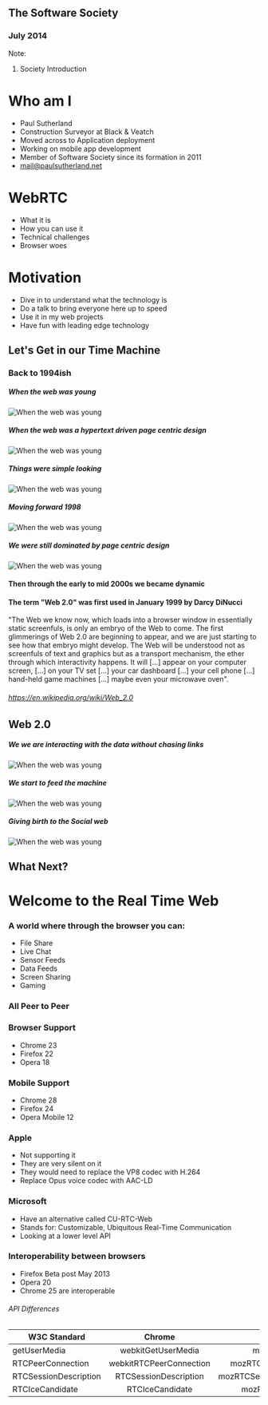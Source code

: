 ## The Software Society

### July 2014

Note:
1. Society Introduction


# Who am I

* Paul Sutherland
* Construction Surveyor at Black & Veatch
* Moved across to Application deployment
* Working on mobile app development
* Member of Software Society since its formation in 2011
* mail@paulsutherland.net


# WebRTC

* What it is
* How you can use it
* Technical challenges
* Browser woes


# Motivation

* Dive in to understand what the technology is
* Do a talk to bring everyone here up to speed
* Use it in my web projects
* Have fun with leading edge technology


## Let's Get in our Time Machine

### Back to 1994ish
<!-- .slide: data-background="img/time-machine.jpg" -->


##### When the web was young
![When the web was young](img/time.jpg)


##### When the web was a hypertext driven page centric design
![When the web was young](img/first-page.png)


##### Things were simple looking
![When the web was young](img/yahoo.png)


##### Moving forward 1998
![When the web was young](img/bbc.png)


##### We were still dominated by page centric design
![When the web was young](img/google.png)


#### Then through the early to mid 2000s we became dynamic


#### The term "Web 2.0" was first used in January 1999 by Darcy DiNucci


"The Web we know now, which loads into a browser window in essentially static screenfuls, is only an embryo of the Web to come. The first glimmerings of Web 2.0 are beginning to appear, and we are just starting to see how that embryo might develop. The Web will be understood not as screenfuls of text and graphics but as a transport mechanism, the ether through which interactivity happens. It will [...] appear on your computer screen, [...] on your TV set [...] your car dashboard [...] your cell phone [...] hand-held game machines [...] maybe even your microwave oven".
<!-- .element: style="  text-align: left; font-style: italic; font-size: 20px; margin: 10px;" -->

###### https://en.wikipedia.org/wiki/Web_2.0



## Web 2.0


##### We we are interacting with the data without chasing links
![When the web was young](img/maps.jpg)


##### We start to feed the machine
![When the web was young](img/youtube.png)


##### Giving birth to the Social web
![When the web was young](img/facebook.jpg)



## What Next?


# Welcome to the Real Time Web

<!-- .slide: data-background="img/real-time.jpg" -->


### A world where through the browser you can:

* File Share
* Live Chat
* Sensor Feeds
* Data Feeds
* Screen Sharing
* Gaming


### All Peer to Peer


### Browser Support
* Chrome 23
* Firefox 22
* Opera 18


### Mobile Support 
* Chrome 28
* Firefox 24
* Opera Mobile 12


### Apple
* Not supporting it
* They are very silent on it
* They would need to replace the VP8 codec with H.264
* Replace Opus voice codec with AAC-LD


### Microsoft
* Have an alternative called CU-RTC-Web
* Stands for: Customizable, Ubiquitous Real-Time Communication
* Looking at a lower level API 


<!-- .slide: data-background="img/webrtc-ready.png" style="background: none;" -->


### Interoperability between browsers
* Firefox Beta post May 2013 
* Opera 20 
* Chrome 25 are interoperable


###### API Differences 
<!-- .element: style="font-weight:bold;" -->

|W3C Standard          | Chrome                   | Firefox                 |
|--------------------- | :-----------------------:| -----------------------:|
|getUserMedia          |  webkitGetUserMedia      | mozGetUserMedia         |
|RTCPeerConnection     |  webkitRTCPeerConnection | mozRTCPeerConnection    |
|RTCSessionDescription |  RTCSessionDescription   | mozRTCSessionDescription|
|RTCIceCandidate       |  RTCIceCandidate         | mozRTCIceCandidate      |
<!-- .element: style="font-size:20px; margin:0 auto;" -->


<!-- .slide: data-background="img/chrome-flags.png" style="background: none;" data-background-size="80%" -->


<!-- .slide: data-background="img/firefox-about.png" style="background: none;" data-background-size="80%" -->
